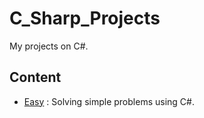 # C_Sharp_Projects
My projects on C#. 

## Content 

* [Easy](https://github.com/DaveFres/C_Sharp_Projects/tree/master/Easy) : Solving simple problems using C#.






